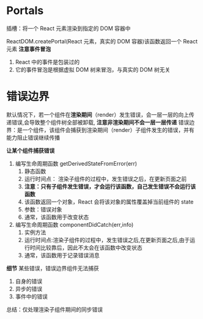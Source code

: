 # Portals

插槽：将一个 React 元素渲染到指定的 DOM 容器中

ReactDOM.createPortal(React 元素，真实的 DOM 容器)该函数返回一个 React 元素
**注意事件冒泡**

1. React 中的事件是包装过的
2. 它的事件冒泡是根据虚拟 DOM 树来冒泡，与真实的 DOM 树无关

# 错误边界

默认情况下，若一个组件在**渲染期间**（render）发生错误，会一层一层的向上传递错误,会导致整个组件树全部被卸载, **注意非渲染期间不会一层一层传递**
错误边界：是一个组件，该组件会捕获到渲染期间（render）子组件发生的错误，并有能力阻止错误继续传播

**让某个组件捕获错误**

1. 编写生命周期函数 getDerivedStateFromError(err)
   1. 静态函数
   2. 运行时间点： 渲染子组件的过程中，发生错误之后，在更新页面之前
   3. **注意：只有子组件发生错误，才会运行该函数，自己发生错误不会运行该函数**
   4. 该函数返回一个对象，React 会将该对象的属性覆盖掉当前组件的 state
   5. 参数：错误对象
   6. 通常，该函数用于改变状态
2. 编写生命周期函数 componentDidCatch(err,info)
   1. 实例方法
   2. 运行时间点:渲染子组件的过程中，发生错误之后,在更新页面之后,由于运行时间比较靠后，因此不太会在该函数中改变状态
   3. 通常，该函数用于记录错误消息

**细节**
某些错误，错误边界组件无法捕获

1. 自身的错误
2. 异步的错误
3. 事件中的错误

总结：仅处理渲染子组件期间的同步错误
